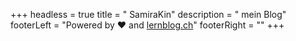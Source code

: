 +++
headless = true
title = "   SamiraKin"
description = "   mein Blog"
footerLeft = "Powered by ❤️ and [lernblog.ch](https://www.lernblog.ch)"
footerRight = ""
+++
